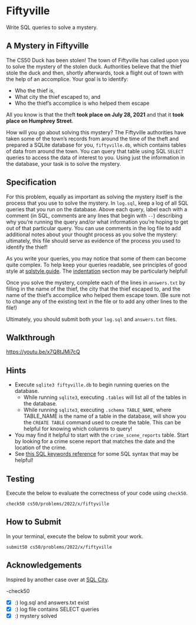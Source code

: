# Fiftyville
Write SQL queries to solve a mystery.

## A Mystery in Fiftyville
The CS50 Duck has been stolen! The town of Fiftyville has called upon you to solve the mystery of the stolen duck. Authorities believe that the thief stole the duck and then, shortly afterwards, took a flight out of town with the help of an accomplice. Your goal is to identify:

- Who the thief is,
- What city the thief escaped to, and
- Who the thief’s accomplice is who helped them escape

All you know is that the theft **took place on July 28, 2021** and that it **took place on Humphrey Street**.

How will you go about solving this mystery? The Fiftyville authorities have taken some of the town’s records from around the time of the theft and prepared a SQLite database for you, `fiftyville.db`, which contains tables of data from around the town. You can query that table using SQL `SELECT` queries to access the data of interest to you. Using just the information in the database, your task is to solve the mystery.

## Specification
For this problem, equally as important as solving the mystery itself is the process that you use to solve the mystery. In `log.sql`, keep a log of all SQL queries that you run on the database. Above each query, label each with a comment (in SQL, comments are any lines that begin with `--`) describing why you’re running the query and/or what information you’re hoping to get out of that particular query. You can use comments in the log file to add additional notes about your thought process as you solve the mystery: ultimately, this file should serve as evidence of the process you used to identify the thief!

As you write your queries, you may notice that some of them can become quite complex. To help keep your queries readable, see principles of good style at [sqlstyle.guide](https://www.sqlstyle.guide/). The [indentation](https://www.sqlstyle.guide/#indentation) section may be particularly helpful!

Once you solve the mystery, complete each of the lines in `answers.txt` by filling in the name of the thief, the city that the thief escaped to, and the name of the thief’s accomplice who helped them escape town. (Be sure not to change any of the existing text in the file or to add any other lines to the file!)

Ultimately, you should submit both your `log.sql` and `answers.txt` files.

## Walkthrough
https://youtu.be/x7Q8tJMi7cQ

## Hints
- Execute `sqlite3 fiftyville.db` to begin running queries on the database.
  - While running `sqlite3`, executing `.tables` will list all of the tables in the database.
  - While running `sqlite3`, executing `.schema TABLE_NAME`, where TABLE_NAME is the name of a table in the database, will show you the `CREATE TABLE` command used to create the table. This can be helpful for knowing which columns to query!
- You may find it helpful to start with the `crime_scene_reports` table. Start by looking for a crime scene report that matches the date and the location of the crime.
- See [this SQL keywords reference](https://www.w3schools.com/sql/sql_ref_keywords.asp) for some SQL syntax that may be helpful!

## Testing
Execute the below to evaluate the correctness of your code using `check50`.

```
check50 cs50/problems/2022/x/fiftyville
```

## How to Submit
In your terminal, execute the below to submit your work.

```
submit50 cs50/problems/2022/x/fiftyville
```

## Acknowledgements
Inspired by another case over at [SQL City](http://mystery.knightlab.com/).

-check50
- [x] :) log.sql and answers.txt exist
- [x] :) log file contains SELECT queries
- [x] :) mystery solved

